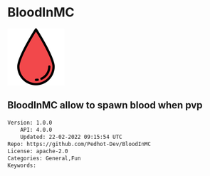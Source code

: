 # BloodInMC
<img src="https://raw.githubusercontent.com/Pedhot-Dev/BloodInMC/9375e5e0efd589f1b84b8ce576d401915ed9a455/icon.png" width="128" height="128" />

## BloodInMC allow to spawn blood when pvp
```properties
Version: 1.0.0
    API: 4.0.0
    Updated: 22-02-2022 09:15:54 UTC
Repo: https://github.com/Pedhot-Dev/BloodInMC
License: apache-2.0
Categories: General,Fun
Keywords: 
```
